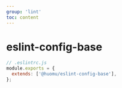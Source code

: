 ```yaml
---
group: 'lint'
toc: content
---
```


# eslint-config-base

```js
// .eslintrc.js
module.exports = {
  extends: ['@huomu/eslint-config-base'],
};
```
